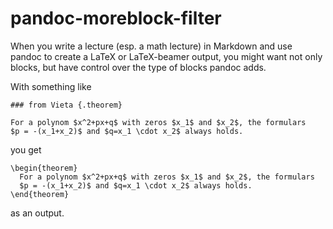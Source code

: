 # pandoc-moreblock-filter

When you write a lecture (esp. a math lecture) in Markdown and use pandoc to create a LaTeX or LaTeX-beamer output, you might want not only blocks, but have control over the type of blocks pandoc adds.

With something like

    ### from Vieta {.theorem}
  
    For a polynom $x^2+px+q$ with zeros $x_1$ and $x_2$, the formulars 
    $p = -(x_1+x_2)$ and $q=x_1 \cdot x_2$ always holds.
  

you get 

    \begin{theorem}
      For a polynom $x^2+px+q$ with zeros $x_1$ and $x_2$, the formulars 
      $p = -(x_1+x_2)$ and $q=x_1 \cdot x_2$ always holds.
    \end{theorem}

as an output.

